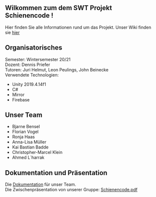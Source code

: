 ## Wilkommen zum dem SWT Projekt Schienencode !
Hier finden Sie alle Informationen rund um das Projekt. 
Unser Wiki finden sie [hier](https://git.thm.de/ii-swt-p/ws20-21-schienencode/ws20-21-schienencode/-/wikis/home)

## Organisatorisches
Semester: Wintersemester 20/21  
Dozent: Dennis Priefer  
Tutoren: Juri Helmut, Leon Peulings, John Beinecke  
Verwendete Technologien:
- Unity 2019.4.14f1
- C#
- Mirror
- Firebase

## Unser Team
- Bjarne Bensel
- Florian Vogel
- Ronja Haas
- Anna-Lisa Müller
- Kai Bastian Badde
- Christopher-Marcel Klein
- Ahmed L´harrak

## Dokumentation und Präsentation
Die [Dokumentation](https://rianvegeta.github.io/Schienencode-Doku/index.html) für unser Team.  
Die Zwischenpräsentation von unserer Gruppe: [Schienencode.pdf](uploads/170a6ed02e1ac3c752bccff429174549/Schienencode.pdf) 
 
